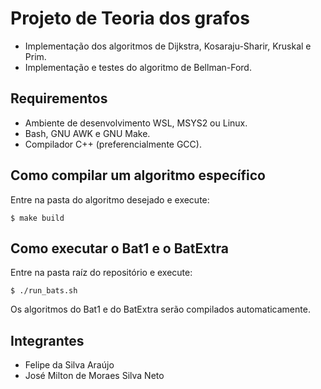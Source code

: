 # Projeto de Teoria dos grafos
- Implementação dos algoritmos de Dijkstra, Kosaraju-Sharir, Kruskal e Prim.
- Implementação e testes do algoritmo de Bellman-Ford.

## Requirementos
- Ambiente de desenvolvimento WSL, MSYS2 ou Linux.
- Bash, GNU AWK e GNU Make.
- Compilador C++ (preferencialmente GCC).

## Como compilar um algoritmo específico
Entre na pasta do algoritmo desejado e execute:

```shell
$ make build
```

## Como executar o Bat1 e o BatExtra
Entre na pasta raíz do repositório e execute:

```shell
$ ./run_bats.sh
```

Os algoritmos do Bat1 e do BatExtra serão compilados automaticamente.

## Integrantes
- Felipe da Silva Araújo
- José Milton de Moraes Silva Neto
